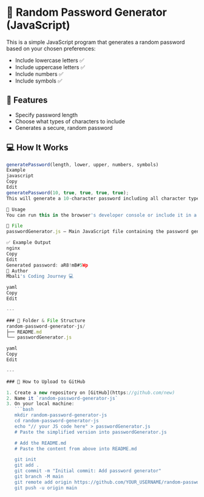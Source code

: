 # 🔐 Random Password Generator (JavaScript)

This is a simple JavaScript program that generates a random password based on your chosen preferences:

- Include lowercase letters ✅  
- Include uppercase letters ✅  
- Include numbers ✅  
- Include symbols ✅  

## 📌 Features
- Specify password length
- Choose what types of characters to include
- Generates a secure, random password

## 💻 How It Works

```javascript
generatePassword(length, lower, upper, numbers, symbols)
Example
javascript
Copy
Edit
generatePassword(10, true, true, true, true);
This will generate a 10-character password including all character types.

🚀 Usage
You can run this in the browser's developer console or include it in a web project.

📂 File
passwordGenerator.js — Main JavaScript file containing the password generation logic

✅ Example Output
nginx
Copy
Edit
Generated password: aR8!mB#5Wp
🧠 Author
Mbali's Coding Journey 💻

yaml
Copy
Edit

---

### 📁 Folder & File Structure
random-password-generator-js/
├── README.md
└── passwordGenerator.js

yaml
Copy
Edit

---

### 📌 How to Upload to GitHub

1. Create a new repository on [GitHub](https://github.com/new)
2. Name it `random-password-generator-js`
3. On your local machine:
   ```bash
   mkdir random-password-generator-js
   cd random-password-generator-js
   echo "// your JS code here" > passwordGenerator.js
   # Paste the simplified version into passwordGenerator.js

   # Add the README.md
   # Paste the content from above into README.md

   git init
   git add .
   git commit -m "Initial commit: Add password generator"
   git branch -M main
   git remote add origin https://github.com/YOUR_USERNAME/random-password-generator-js.git
   git push -u origin main
